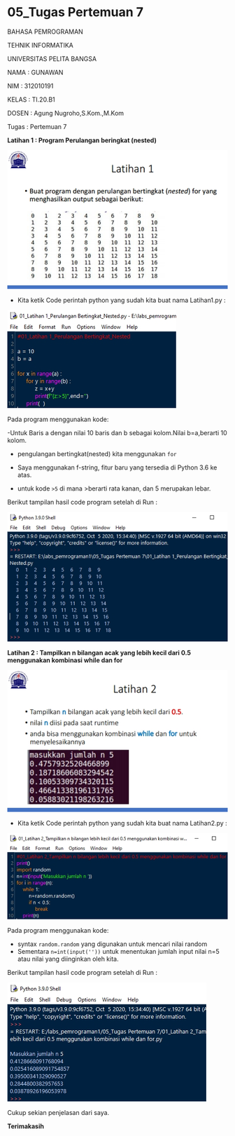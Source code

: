 # 05_Tugas Pertemuan 7

BAHASA PEMROGRAMAN

TEHNIK INFORMATIKA

UNIVERSITAS PELITA BANGSA

NAMA : GUNAWAN

NIM     : 312010191

KELAS   : TI.20.B1

DOSEN   : Agung Nugroho,S.Kom.,M.Kom

Tugas : Pertemuan 7

**Latihan 1 : Program Perulangan beringkat (nested)**

![05_Tugas Pertemuan 7](Gambar/01_Latihan1.jpg)

- Kita ketik Code perintah python yang sudah kita buat nama Latihan1.py : 

![05_Tugas Pertemuan 7](Gambar/02_Latihan1_nested.py.jpg)

Pada program menggunakan kode:

-Untuk Baris a dengan nilai 10 baris  dan b sebagai kolom.Nilai b=a,berarti 10 kolom.

- pengulangan bertingkat(nested) kita menggunakan ``for``

- Saya menggunakan f-string, fitur baru yang tersedia di Python 3.6 ke atas.

- untuk kode ``>5`` di mana >berarti rata kanan, dan 5 merupakan lebar.

Berikut tampilan hasil code program setelah di Run :

![05_Tugas Pertemuan 7](Gambar/03_Latihan1_nested.py_Run.jpg)

**Latihan 2 : Tampilkan n bilangan acak yang lebih kecil dari 0.5 menggunakan kombinasi while dan for**

![05_Tugas Pertemuan 7](Gambar/04_Latihan2.jpg)

- Kita ketik Code perintah python yang sudah kita buat nama Latihan2.py : 

![05_Tugas Pertemuan 7](Gambar/05_Latihan2_Inputnkurangdari0.5.jpg)

Pada program menggunakan kode: 

- syntax ``random.random`` yang digunakan untuk mencari nilai random
- Sementara ``n=int(input(''))`` untuk menentukan jumlah input nilai n=5 atau nilai yang diinginkan oleh kita.

Berikut tampilan hasil code program setelah di Run :

![05_Tugas Pertemuan 7](Gambar/05_Latihan2_Inputnkurangdari0.5_Run.jpg)

Cukup sekian penjelasan dari saya.

**Terimakasih**